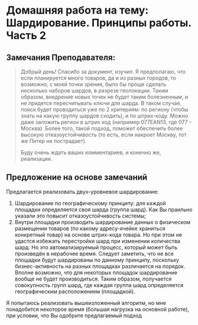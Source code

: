 # Домашняя работа на тему: Шардирование. Принципы работы. Часть 2
## Замечания Преподавателя:
>Добрый день! Спасибо за документ, изучил. Я предполагаю, что если планируется много товаров, да и из разных городов, то возможно, с моей точки
>зрения, было бы проще сделать несколько наборов шардов, в разрезе геолокации. Таким образом, внедрение новых точек не будет таким болезненным, и не
>придется пересчитывать ключи для шарда. В таком случае, поиск будет проводиться уже по 2 критериям: по региону (чтобы знать на какую группу шардов
>сходить), и по штрих-коду. Можно даже заложить регион в штрих код (например 077EAN13, где 077 - Москва). Более того, такой подход, поможет
>обеспечить более высокую отказоустойчивость (то есть, если накроет Москву, тот же Питер не пострадает).
>
>    Буду очень ждать ваших комментариев, и конечно же, реализации.
>

## Предложение на основе замечаний
Предлагается реализовать двух-уровневое шардирование:
1. Шардирование по географическому принципу: для каждой площадки определяется своя шарда (группа шард). Как Вы праильно указали это повысит отказоустойчивость системы;
2. Внутри площадки производить шардирование данных о физическом размещении товаров (по какому адресу-ячейке храниться конкретный товар) на основе штрих-кода товара. Но при этом не удастся избежать перестройки шард при изменении количества шард. Но это автоматизируемый процесс, который может быть произведён в нерабочее время. Следует заметить, что не все площадки будут шардированы по данному принципу, поскольку бизнес-активность на разных площадках различается на порядок. Вполне возможно, что для некоторых площадок шардирование вообще не будет производиться. Таким образом, получается совокупность групп шард, где каждая группа шард определяется географическим расположением (площадкой).

Я попытаюсь реализовать вышеизложенный алгоритм, но мне понадобится некоторое время (большая нагрузка на основной работе), при условии, что
Вы одобрите предлагаемый подход
